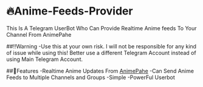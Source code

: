 # 🔥Anime-Feeds-Provider
This Is A Telegram UserBot Who Can Provide Realtime Anime feeds To Your Channel From AnimePahe

##‼️Warning
-Use this at your own risk. I will not be responsible for any kind of issue while using this! Better use a different Telegram Account instead of using Main Telegram Account.

##🌸Features
-Realtime Anime Updates From [AnimePahe](http://animepahe.com/)
-Can Send Anime Feeds to Multiple Channels and Groups
-Simple
-PowerFul Userbot
